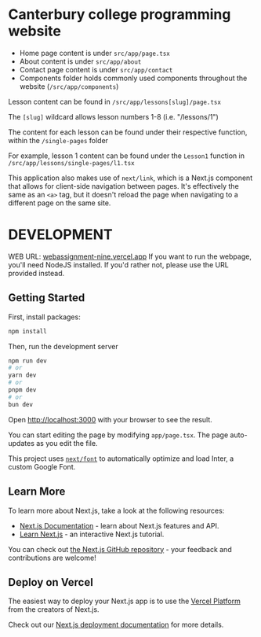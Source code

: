 # Canterbury college programming website




- Home page content is under `src/app/page.tsx`
- About content is under `src/app/about`
- Contact page content is under `src/app/contact`
- Components folder holds commonly used components throughout the website (`/src/app/components`)


Lesson content can be found in `/src/app/lessons[slug]/page.tsx`

The `[slug]` wildcard allows lesson numbers 1-8 (i.e. "/lessons/1")

The content for each lesson can be found under their respective function, within the `/single-pages` folder

For example, lesson 1 content can be found under the `Lesson1` function in `/src/app/lessons/single-pages/l1.tsx`

This application also makes use of `next/link`, which is a Next.js component that allows for client-side navigation between pages. It's effectively the same as an `<a>` tag, but it doesn't reload the page when navigating to a different page on the same site.


# DEVELOPMENT

WEB URL: [webassignment-nine.vercel.app](webassignment-nine.vercel.app)
If you want to run the webpage, you'll need NodeJS installed. If you'd rather not, please use the URL provided instead.

## Getting Started

First, install packages:

```bash
npm install
```

Then, run the development server

```bash
npm run dev
# or
yarn dev
# or
pnpm dev
# or
bun dev
```

Open [http://localhost:3000](http://localhost:3000) with your browser to see the result.

You can start editing the page by modifying `app/page.tsx`. The page auto-updates as you edit the file.

This project uses [`next/font`](https://nextjs.org/docs/basic-features/font-optimization) to automatically optimize and load Inter, a custom Google Font.

## Learn More

To learn more about Next.js, take a look at the following resources:

- [Next.js Documentation](https://nextjs.org/docs) - learn about Next.js features and API.
- [Learn Next.js](https://nextjs.org/learn) - an interactive Next.js tutorial.

You can check out [the Next.js GitHub repository](https://github.com/vercel/next.js/) - your feedback and contributions are welcome!

## Deploy on Vercel

The easiest way to deploy your Next.js app is to use the [Vercel Platform](https://vercel.com/new?utm_medium=default-template&filter=next.js&utm_source=create-next-app&utm_campaign=create-next-app-readme) from the creators of Next.js.

Check out our [Next.js deployment documentation](https://nextjs.org/docs/deployment) for more details.
